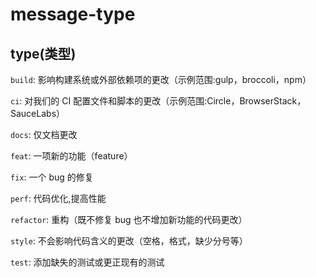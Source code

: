 # message-type

## type(类型)

`build`: 影响构建系统或外部依赖项的更改（示例范围:gulp，broccoli，npm）

`ci`: 对我们的 CI 配置文件和脚本的更改（示例范围:Circle，BrowserStack，SauceLabs）

`docs`: 仅文档更改

`feat`: 一项新的功能（feature）

`fix`: 一个 bug 的修复

`perf`: 代码优化,提高性能

`refactor`: 重构（既不修复 bug 也不增加新功能的代码更改）

`style`: 不会影响代码含义的更改（空格，格式，缺少分号等）

`test`: 添加缺失的测试或更正现有的测试
